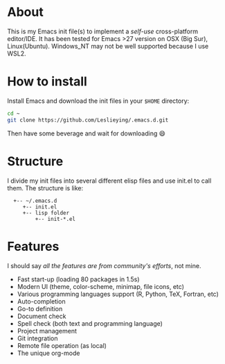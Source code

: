 # About
 This is my Emacs init file(s) to implement a *self-use* cross-platform editor/IDE. It has been tested for Emacs >27 version on OSX (Big Sur), Linux(Ubuntu). Windows_NT may not be well supported because I use WSL2.

# How to install

Install Emacs and download the init files in your `$HOME` directory:
```bash
cd ~
git clone https://github.com/Leslieying/.emacs.d.git
```
Then have some beverage and wait for downloading :smile:

# Structure
I divide my init files into several different elisp files and use init.el to call them.
The structure is like:
```text
  +-- ~/.emacs.d
     +-- init.el
     +-- lisp folder
         +-- init-*.el
```

# Features
I should say *all the features are from community's efforts*, not mine.

- Fast start-up (loading 80 packages in 1.5s)
- Modern UI (theme, color-scheme, minimap, file icons, etc)
- Various programming languages support (R, Python, TeX, Fortran, etc)
- Auto-completion
- Go-to definition
- Document check
- Spell check (both text and programming language)
- Project management
- Git integration
- Remote file operation (as local)
- The unique org-mode